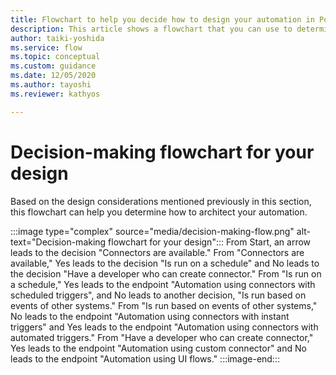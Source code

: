 ```yaml
---
title: Flowchart to help you decide how to design your automation in Power Automate | Microsoft Docs
description: This article shows a flowchart that you can use to determine how to architect your automation.
author: taiki-yoshida
ms.service: flow
ms.topic: conceptual
ms.custom: guidance
ms.date: 12/05/2020
ms.author: tayoshi
ms.reviewer: kathyos

---
```


# Decision-making flowchart for your design

Based on the design considerations mentioned previously in this section, this flowchart can help you determine how to architect your automation.<!--note from editor: This must be a worst case for alt text! Please check it over carefully.-->
<!--
![Decision-making flowchart for your design](media/decision-making-flow.png "Decision-making flowchart for your design")-->
<!--tayoshi: Checked. Looks great! Thank you-->
:::image type="complex" source="media/decision-making-flow.png" alt-text="Decision-making flowchart for your design":::
   From Start, an arrow leads to the decision "Connectors are available." From "Connectors are available," Yes leads to the decision "Is run on a schedule" and No leads to the decision "Have a developer who can create connector." From "Is run on a schedule," Yes leads to the endpoint "Automation using connectors with scheduled triggers", and No leads to another decision, "Is run based on events of other systems." From "Is run based on events of other systems," No leads to the endpoint "Automation using connectors with instant triggers" and Yes leads to the endpoint "Automation using connectors with automated triggers." From "Have a developer who can create connector," Yes leads to the endpoint "Automation using custom connector" and No leads to the endpoint "Automation using UI flows." 
:::image-end:::
